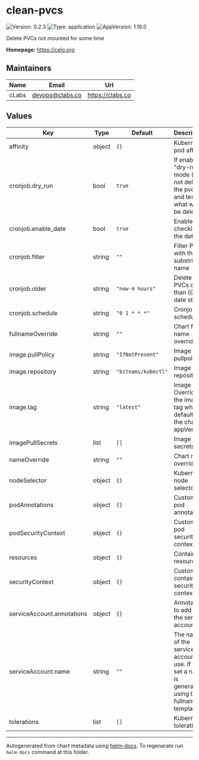 # clean-pvcs

![Version: 0.2.3](https://img.shields.io/badge/Version-0.2.3-informational?style=flat-square) ![Type: application](https://img.shields.io/badge/Type-application-informational?style=flat-square) ![AppVersion: 1.16.0](https://img.shields.io/badge/AppVersion-1.16.0-informational?style=flat-square)

Delete PVCs not mounted for some time

**Homepage:** <https://celo.org>

## Maintainers

| Name | Email | Url |
| ---- | ------ | --- |
| cLabs | <devops@clabs.co> | <https://clabs.co> |

## Values

| Key | Type | Default | Description |
|-----|------|---------|-------------|
| affinity | object | `{}` | Kubernetes pod affinity |
| cronjob.dry_run | bool | `true` | If enabling "dry-run" mode (do not delete the pvcs and test what would be deleted) |
| cronjob.enable_date | bool | `true` | Enable checking the date |
| cronjob.filter | string | `""` | Filter PVCs with this substring in name |
| cronjob.older | string | `"now-4 hours"` | Delete PVCs older than (GNU date style) |
| cronjob.schedule | string | `"0 1 * * *"` | Cronjob schedule |
| fullnameOverride | string | `""` | Chart full name override |
| image.pullPolicy | string | `"IfNotPresent"` | Image pullpolicy |
| image.repository | string | `"bitnami/kubectl"` | Image repository |
| image.tag | string | `"latest"` | Image tag Overrides the image tag whose default is the chart appVersion. |
| imagePullSecrets | list | `[]` | Image pull secrets |
| nameOverride | string | `""` | Chart name override |
| nodeSelector | object | `{}` | Kubernetes node selector |
| podAnnotations | object | `{}` | Custom pod annotations |
| podSecurityContext | object | `{}` | Custom pod security context |
| resources | object | `{}` | Container resources |
| securityContext | object | `{}` | Custom container security context |
| serviceAccount.annotations | object | `{}` | Annotations to add to the service account |
| serviceAccount.name | string | `""` | The name of the service account to use. If not set a name is generated using the fullname template |
| tolerations | list | `[]` | Kubernetes tolerations |

----------------------------------------------
Autogenerated from chart metadata using [helm-docs](https://github.com/norwoodj/helm-docs). To regenerate run `helm-docs` command at this folder.
